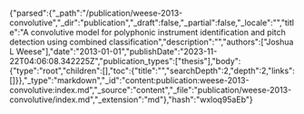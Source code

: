 {"parsed":{"_path":"/publication/weese-2013-convolutive","_dir":"publication","_draft":false,"_partial":false,"_locale":"","title":"A convolutive model for polyphonic instrument identification and pitch detection using combined classification","description":"","authors":["Joshua L Weese"],"date":"2013-01-01","publishDate":"2023-11-22T04:06:08.342225Z","publication_types":["thesis"],"body":{"type":"root","children":[],"toc":{"title":"","searchDepth":2,"depth":2,"links":[]}},"_type":"markdown","_id":"content:publication:weese-2013-convolutive:index.md","_source":"content","_file":"publication/weese-2013-convolutive/index.md","_extension":"md"},"hash":"wxloq95aEb"}